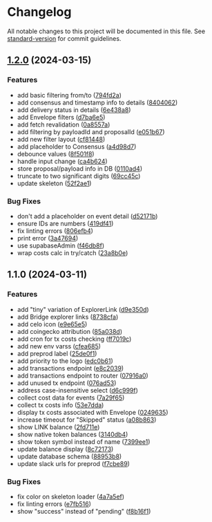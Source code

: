 # Changelog

All notable changes to this project will be documented in this file. See [standard-version](https://github.com/conventional-changelog/standard-version) for commit guidelines.

## [1.2.0](https://github.com/bgd-labs/adi-dashboard/compare/v1.1.0...v1.2.0) (2024-03-15)


### Features

* add basic filtering from/to ([794fd2a](https://github.com/bgd-labs/adi-dashboard/commit/794fd2ad6bc7a45d9466b1236062c7cee37f8717))
* add consensus and timestamp info to details ([8404062](https://github.com/bgd-labs/adi-dashboard/commit/8404062e3c8c4dac38c39c4e3be7debe8b591e63))
* add delivery status in details ([6e438a8](https://github.com/bgd-labs/adi-dashboard/commit/6e438a846425a97df82ea38cbeaf756188c0e3e9))
* add Envelope filters ([d7ba6e5](https://github.com/bgd-labs/adi-dashboard/commit/d7ba6e547b7b1851581bc0cf6ec31fec5fce512c))
* add fetch revalidation ([0a8557a](https://github.com/bgd-labs/adi-dashboard/commit/0a8557ab35c6716eb5d096358f461425fe2e36a8))
* add filtering by payloadId and proposalId ([e051b67](https://github.com/bgd-labs/adi-dashboard/commit/e051b67ded084b3b69866d94c8e784b964cfdba3))
* add new filter layout ([cf81448](https://github.com/bgd-labs/adi-dashboard/commit/cf81448ea3abb1d869b044835d66d217e91083b3))
* add placeholder to Consensus ([a4d98d7](https://github.com/bgd-labs/adi-dashboard/commit/a4d98d78deaeaaa2b935013da426cddff781826d))
* debounce values ([8f501f8](https://github.com/bgd-labs/adi-dashboard/commit/8f501f8ed98aa270b69d98aeb82872a921bb1b2b))
* handle input change ([ca4b624](https://github.com/bgd-labs/adi-dashboard/commit/ca4b6245f57a1fbef1e86411641e8322f1d1129d))
* store proposal/payload info in DB ([0110ad4](https://github.com/bgd-labs/adi-dashboard/commit/0110ad4f3d7522109a5e97353cd99d18c13f87be))
* truncate to two significant digits ([69cc45c](https://github.com/bgd-labs/adi-dashboard/commit/69cc45c4bc5d2d2b0cf003d943fa4bd10423234d))
* update skeleton ([52f2ae1](https://github.com/bgd-labs/adi-dashboard/commit/52f2ae123484eada3d498cfc8708024d851fc7ae))


### Bug Fixes

* don't add a placeholder on event detail ([d52171b](https://github.com/bgd-labs/adi-dashboard/commit/d52171bad32365915da6a61605954afcac1b448b))
* ensure IDs are numbers ([419df41](https://github.com/bgd-labs/adi-dashboard/commit/419df414e3fe1bcc9be21a5f705f885ff2fa837f))
* fix linting errors ([806efb4](https://github.com/bgd-labs/adi-dashboard/commit/806efb4d683e12f5a3d958054d1685e5337871cf))
* print error ([3a47694](https://github.com/bgd-labs/adi-dashboard/commit/3a4769446cef600052bd38c4b2c9c5489165d544))
* use supabaseAdmin ([f46db8f](https://github.com/bgd-labs/adi-dashboard/commit/f46db8f93146965ea33c1c6e8a57048cc2272665))
* wrap costs calc in try/catch ([23a8b0e](https://github.com/bgd-labs/adi-dashboard/commit/23a8b0e022c7f47e3c97a3425b3a5f9565912652))

## 1.1.0 (2024-03-11)


### Features

* add "tiny" variation of ExplorerLink ([d9e350d](https://github.com/bgd-labs/adi-dashboard/commit/d9e350df2e9b7b28a3a76f8942aeb10389c016f9))
* add Bridge explorer links ([8738cfa](https://github.com/bgd-labs/adi-dashboard/commit/8738cfa86e6ffe4bab3dda9c6b8f8135867d1dc5))
* add celo icon ([e9e65e5](https://github.com/bgd-labs/adi-dashboard/commit/e9e65e59427b50a717af4ce627c5d2f22ff4c345))
* add coingecko attribution ([85a038d](https://github.com/bgd-labs/adi-dashboard/commit/85a038d6c377b12df72cfe7bb81ff307cede2397))
* add cron for tx costs checking ([ff7019c](https://github.com/bgd-labs/adi-dashboard/commit/ff7019c11886a00448b13ca2f4d84f9d22cdf744))
* add new env varss ([cfea685](https://github.com/bgd-labs/adi-dashboard/commit/cfea6858e67834387f8144e8a17b25ea19b5d6d7))
* add preprod label ([25de0f1](https://github.com/bgd-labs/adi-dashboard/commit/25de0f11d119e96ba708184adbe5fef78e55f157))
* add priority to the logo ([edc0b61](https://github.com/bgd-labs/adi-dashboard/commit/edc0b61632a2c2be3ca1f4998b30ef4b19fc0810))
* add transactions endpoint ([e8c2039](https://github.com/bgd-labs/adi-dashboard/commit/e8c203929e2a5e6c6198ae3e129d57b7853424e3))
* add transactions endpoint to router ([07916a0](https://github.com/bgd-labs/adi-dashboard/commit/07916a0959eef1c2181f889c09b2b00403aab083))
* add unused tx endpoint ([076ad53](https://github.com/bgd-labs/adi-dashboard/commit/076ad53ccd9ee457ebb7435d681bcbd7a6de4408))
* address case-insensitive select ([d6c999f](https://github.com/bgd-labs/adi-dashboard/commit/d6c999f83f76b16080429c3f02f43de99b707602))
* collect cost data for events ([7a29f65](https://github.com/bgd-labs/adi-dashboard/commit/7a29f6579974e02fb9c6d869885ed09372c399c4))
* collect tx costs info ([53e7dda](https://github.com/bgd-labs/adi-dashboard/commit/53e7ddaef8c8480694b3995d135f68a1a7776083))
* display tx costs associated with Envelope ([0249635](https://github.com/bgd-labs/adi-dashboard/commit/0249635046f5a00fa09fc4492c3f02eb410c3872))
* increase timeout for "Skipped" status ([a08b863](https://github.com/bgd-labs/adi-dashboard/commit/a08b863423d16346aeca62f3950fe15dcaed2e58))
* show LINK balance ([2fd711e](https://github.com/bgd-labs/adi-dashboard/commit/2fd711e35b08053f246e4c81516c53435d556d1d))
* show native token balances ([3140db4](https://github.com/bgd-labs/adi-dashboard/commit/3140db42606e34c04589da4540d55dd6fea7f84c))
* show token symbol instead of name ([7399ee1](https://github.com/bgd-labs/adi-dashboard/commit/7399ee1a41d2ce6b68be8188e4c0678e8d75feb3))
* update balance display ([8c72173](https://github.com/bgd-labs/adi-dashboard/commit/8c721733ffd0019b23c6ebd681b35913893cfaa7))
* update database schema ([88953b8](https://github.com/bgd-labs/adi-dashboard/commit/88953b8fb2d785cdba18b63c43e1e8cf1a677f18))
* update slack urls for preprod ([f7cbe89](https://github.com/bgd-labs/adi-dashboard/commit/f7cbe892f8a07a141c802edac8e5dd0f1bd946c0))


### Bug Fixes

* fix color on skeleton loader ([4a7a5ef](https://github.com/bgd-labs/adi-dashboard/commit/4a7a5ef159bea303ecf2586e57a19b14c0053e77))
* fix linting errors ([e7fb516](https://github.com/bgd-labs/adi-dashboard/commit/e7fb516858c367b50280793527e26400c4d3ec56))
* show "success" instead of "pending" ([f8b16f1](https://github.com/bgd-labs/adi-dashboard/commit/f8b16f12c09ee5cf225b1a82d51065d92b6bdfbd))
